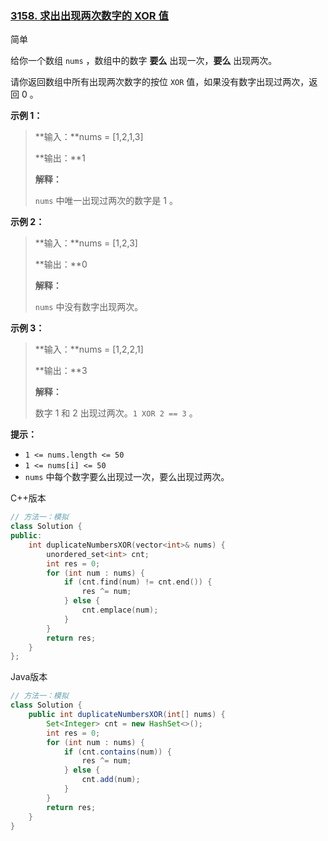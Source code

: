 ### [3158. 求出出现两次数字的 XOR 值](https://leetcode.cn/problems/find-the-xor-of-numbers-which-appear-twice/)

简单

给你一个数组 `nums` ，数组中的数字 **要么** 出现一次，**要么** 出现两次。

请你返回数组中所有出现两次数字的按位 `XOR` 值，如果没有数字出现过两次，返回 0 。

**示例 1：**

> **输入：**nums = [1,2,1,3]
>
> **输出：**1
>
> **解释：**
>
> `nums` 中唯一出现过两次的数字是 1 。

**示例 2：**

> **输入：**nums = [1,2,3]
>
> **输出：**0
>
> **解释：**
>
> `nums` 中没有数字出现两次。

**示例 3：**

> **输入：**nums = [1,2,2,1]
>
> **输出：**3
>
> **解释：**
>
> 数字 1 和 2 出现过两次。`1 XOR 2 == 3` 。

**提示：**

- `1 <= nums.length <= 50`
- `1 <= nums[i] <= 50`
- `nums` 中每个数字要么出现过一次，要么出现过两次。

C++版本

```c++
// 方法一：模拟
class Solution {
public:
    int duplicateNumbersXOR(vector<int>& nums) {
        unordered_set<int> cnt;
        int res = 0;
        for (int num : nums) {
            if (cnt.find(num) != cnt.end()) {
                res ^= num;
            } else {
                cnt.emplace(num);
            }
        }
        return res;
    }
};
```

Java版本

```java
// 方法一：模拟
class Solution {
    public int duplicateNumbersXOR(int[] nums) {
        Set<Integer> cnt = new HashSet<>();
        int res = 0;
        for (int num : nums) {
            if (cnt.contains(num)) {
                res ^= num;
            } else {
                cnt.add(num);
            }
        }
        return res;
    }
}
```

